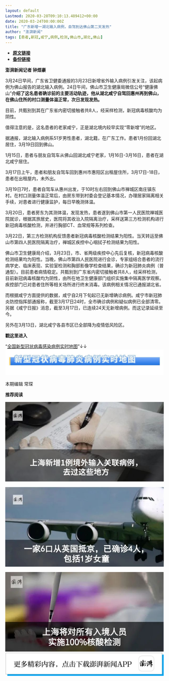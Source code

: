```yaml
---
layout: default
Lastmod: 2020-03-28T09:10:13.489412+00:00
date: 2020-03-24T00:00:00Z
title: "广东新增一湖北输入病例，自驾到达佛山第二天发热"
author: "澎湃新闻"
tags: [患者,新冠,咸宁,病例,检测,佛山市,湖北,佛山]
---
```


* [**原文链接**](https://mp.weixin.qq.com/s/1R5Q6BiQtNmUoKJ-A3bZ6g)
* [**备份链接**](http://archive.today/LQMns)


**澎湃新闻记者 钟煜豪**

  

3月24日早间，广东省卫健委通报的3月23日新增省外输入病例引发关注，该起病例为佛山报告的湖北输入病例。24日午间，佛山市卫生健康局微信公号“健康佛山”**介绍了这名患者确诊前的主要活动轨迹，他从湖北咸宁自驾回惠州再到佛山，在佛山住所的村口测量体温正常，次日发现发热。**

  
目前，共甄别到其在广东省内密切接触者共8人，经采样检测，新冠病毒核酸均为阴性。

  
值得注意的是，这名患者的老家咸宁，正是湖北境内较早实现“零新增”的地区。

  
据通报，湖北输入病例系51岁男性患者，湖北籍，在广东工作。患者1月份回湖北居住，3月19日回到佛山。

  
1月15日，患者与朋友自驾车从佛山回湖北咸宁老家，1月16日-3月16日，患者在湖北咸宁居住。

  
3月17日上午，患者和朋友自驾车回到惠州市惠阳区出租屋住所，3月17日-18日，患者在出租屋内，未外出。

  
3月19日7时，患者自驾车从惠州出发，于10时左右回到佛山市禅城区南庄镇东村。在村口测量体温正常后，由房东带到村委会登记基本情况，办理居家隔离相关手续，对患者进行健康监护，每日早晚测体温。

  
3月20日，患者房东为其测体温，发现发热，患者遂到佛山市第一人民医院禅城医院就诊，根据其旅居史，医院将其收治入院隔离治疗，采样送第三方检测机构进行新冠病毒核酸检测，并进行胸部CT、血常规等系列检查。

  
3月22日，第三方检测机构反馈患者新冠病毒核酸检测结果为阳性。当天转运至佛山市第四人民医院隔离治疗，禅城区疾控中心咽拭子检测结果为阳性。

  
佛山市卫生健康局介绍，3月23日，市、省两级疾控中心先后复核，新冠病毒核酸检测结果均为阳性。当晚，佛山市第四人民医院进行会诊，专家组结合患者的流行病学史、临床表现、实验室检测和胸部影像学检查结果，确诊为新冠肺炎病例（普通型）。目前患者病情稳定。共甄别到广东省内密切接触者共8人，经采样检测，目前新冠病毒核酸均为阴性，由所在地卫生健康部门组织实施集中隔离医学观察。疾控部门已对患者住所等相关场所进行终末消毒。该病例相关情况已通报湖北省。

  

而根据咸宁方面提供的数据，咸宁自2月下旬起已无新增确诊病例。咸宁市新冠肺炎防控指挥部通报称，截至3月17日24时，全市确诊病例和疑似病例已全部清零。另据《咸宁日报》消息，截至3月17日，已连续24天无新增病例。而这记录延续至今。

  

另外在3月13日，湖北咸宁各县市区已全部降为疫情低风险区。

  

**戳这里进入**

“[全国新型冠状病毒感染病例实时地图](http://projects.thepaper.cn/thepaper-cases/839studio/feiyan/)”↓↓[![](/images/post/15a4bc01c19b9e56f61d4f79069e4c63.jpg)](http://projects.thepaper.cn/thepaper-cases/839studio/feiyan/)

本期编辑 常琛

  

**推荐阅读**

  

[![](/images/post/da10889fbd1f004c9ead76c626b7270b.jpg)](http://mp.weixin.qq.com/s?__biz=MjM5MzI5NTU3MQ==&mid=2651610840&idx=1&sn=24085cf712dbef1f5558836ac4858cbe&chksm=bd61c3648a164a72cbe005548a1f22a81854598af81dfab5add49910015908849acaea4a8bc0&scene=21#wechat_redirect)

**[![](/images/post/d28db25a18449a0b62635304c4e76da2.jpg)](http://mp.weixin.qq.com/s?__biz=MjM5MzI5NTU3MQ==&mid=2651609966&idx=1&sn=fa577039e2c7dd5eeedf30cb86b7beea&chksm=bd61c6d28a164fc40fb023bc905b9f23c0ef2b9934c8aa15f2cc4695651349cf940942815695&scene=21#wechat_redirect)**

[![](/images/post/a7419398795ea1e47f57768feb79bdb2.jpg)](http://mp.weixin.qq.com/s?__biz=MjM5MzI5NTU3MQ==&mid=2651609872&idx=1&sn=ff0ff7c6c2e9051e395e9152000a3dc4&chksm=bd61c6ac8a164fbaf435b98c4aa72e9490d08d33b1379a66177a75521b9f06ce94b84448b24d&scene=21#wechat_redirect)[![](/images/post/faa036129172f4ba4cb775ad946d1eff.jpg)](https://a.app.qq.com/o/simple.jsp?pkgname=com.wondertek.paper)

